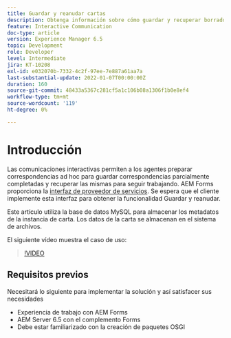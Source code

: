 ```yaml
---
title: Guardar y reanudar cartas
description: Obtenga información sobre cómo guardar y recuperar borradores de cartas
feature: Interactive Communication
doc-type: article
version: Experience Manager 6.5
topic: Development
role: Developer
level: Intermediate
jira: KT-10208
exl-id: e032070b-7332-4c2f-97ee-7e887a61aa7a
last-substantial-update: 2022-01-07T00:00:00Z
duration: 160
source-git-commit: 48433a5367c281cf5a1c106b08a1306f1b0e8ef4
workflow-type: tm+mt
source-wordcount: '119'
ht-degree: 0%

---
```


# Introducción

Las comunicaciones interactivas permiten a los agentes preparar correspondencias ad hoc para guardar correspondencias parcialmente completadas y recuperar las mismas para seguir trabajando. AEM Forms proporciona la [interfaz de proveedor de servicios](https://developer.adobe.com/experience-manager/reference-materials/6-5/forms/javadocs/com/adobe/fd/ccm/ccr/ccrDocumentInstance/api/services/CCRDocumentInstanceService.html). Se espera que el cliente implemente esta interfaz para obtener la funcionalidad Guardar y reanudar.

Este artículo utiliza la base de datos MySQL para almacenar los metadatos de la instancia de carta. Los datos de la carta se almacenan en el sistema de archivos.

El siguiente vídeo muestra el caso de uso:

>[!VIDEO](https://video.tv.adobe.com/v/342129?quality=12&learn=on)

## Requisitos previos

Necesitará lo siguiente para implementar la solución y así satisfacer sus necesidades

* Experiencia de trabajo con AEM Forms
* AEM Server 6.5 con el complemento Forms
* Debe estar familiarizado con la creación de paquetes OSGI
